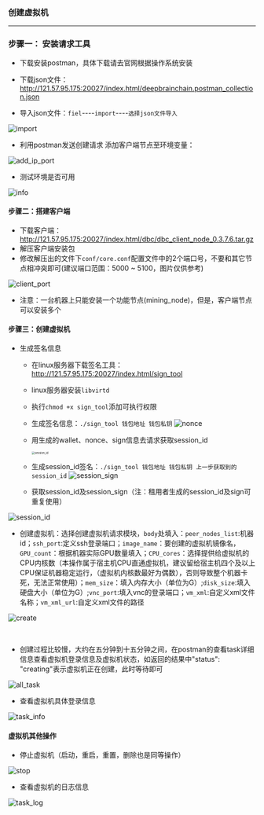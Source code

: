 ### 创建虚拟机

----

### 步骤一： 安装请求工具

* 下载安装postman，具体下载请去官网根据操作系统安装

* 下载json文件：http://121.57.95.175:20027/index.html/deepbrainchain.postman_collection.json

* 导入json文件：`fiel`----`import`----`选择json文件导入` 


![import](./import.png)




* 利用postman发送创建请求
  添加客户端节点至环境变量：


![add_ip_port](./add_ip_port.png)




  * 测试环境是否可用

    


![info](./info.png)








#### 步骤二：搭建客户端

* 下载客户端：http://121.57.95.175:20027/index.html/dbc/dbc_client_node_0.3.7.6.tar.gz
* 解压客户端安装包
* 修改解压出的文件下`conf/core.conf`配置文件中的2个端口号，不要和其它节点相冲突即可(建议端口范围：5000 ~ 5100，图片仅供参考)


![client_port](./client_port.png)


* 注意：一台机器上只能安装一个功能节点(mining_node)，但是，客户端节点可以安装多个

  

#### 步骤三：创建虚拟机

* 生成签名信息
  * 在linux服务器下载签名工具：http://121.57.95.175:20027/index.html/sign_tool
  
  * linux服务器安装`libvirtd`
  
  * 执行`chmod +x sign_tool`添加可执行权限
  
  * 生成签名信息：`./sign_tool 钱包地址 钱包私钥`
    ![nonce](nonce.png)
  
    
  
  * 用生成的wallet、nonce、sign信息去请求获取session_id
  
    <img src="session_id.png" alt="session_id" style="zoom:40%;" />
  
    
  
  * 生成session_id签名：`./sign_tool 钱包地址 钱包私钥 上一步获取到的session_id`
    ![session_sign](session_sign.png)
  
  


  * 获取session_id及session_sign（注：租用者生成的session_id及sign可重复使用）

![session_id](./session_id.png)








  * 创建虚拟机：选择创建虚拟机请求模块，`body`处填入：`peer_nodes_list`:机器id；`ssh_port`:定义ssh登录端口；`image_name`：要创建的虚拟机镜像名，`GPU_count`：根据机器实际GPU数量填入；`CPU_cores`：选择提供给虚拟机的CPU内核数（本操作属于宿主机CPU直通虚拟机，建议留给宿主机四个及以上CPU保证机器稳定运行，（虚拟机内核数最好为偶数），否则导致整个机器卡死，无法正常使用）；`mem_size`：填入内存大小（单位为G）;`disk_size`:填入硬盘大小（单位为G）;`vnc_port`:填入vnc的登录端口；`vm_xml`:自定义xml文件名称；`vm_xml_url`:自定义xml文件的路径

![create](./create.png)

​    



  * 创建过程比较慢，大约在五分钟到十五分钟之间，在postman的查看task详细信息查看虚拟机登录信息及虚拟机状态，如返回的结果中"status": "creating"表示虚拟机正在创建，此时等待即可

![all_task](all_task.png)

  * 查看虚拟机具体登录信息

![task_info](task_info.png)

#### 虚拟机其他操作

* 停止虚拟机（启动，重启，重置，删除也是同等操作）

![stop](stop.png)

* 查看虚拟机的日志信息

![task_log](task_log.png)
